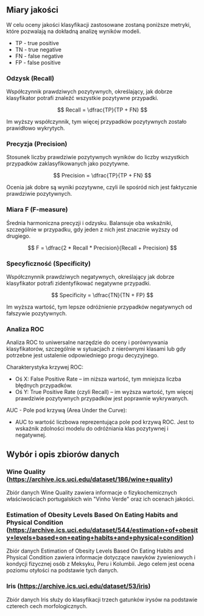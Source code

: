 ## Miary jakości 

W celu oceny jakości klasyfikacji zastosowane zostaną poniższe metryki, które pozwalają na dokładną analizę wyników modeli.

- TP - true positive
- TN - true negative
- FN - false negative
- FP - false positive

### Odzysk (Recall)

Współczynnik prawdziwych pozytywnych, określający, jak dobrze klasyfikator potrafi znaleźć wszystkie pozytywne przypadki.

$$ Recall = \dfrac{TP}{TP + FN} $$

Im wyższy współczynnik, tym więcej przypadków pozytywnych zostało prawidłowo wykrytych.

### Precyzja (Precision)

Stosunek liczby prawdziwie pozytywnych wyników do liczby wszystkich przypadków zaklasyfikowanych jako pozytywne.

$$ Precision = \dfrac{TP}{TP + FN} $$

Ocenia jak dobre są wyniki pozytywne, czyli ile spośród nich jest faktycznie prawdziwie pozytywnych.

### Miara F (F-measure)

Średnia harmoniczna precyzji i odzysku. Balansuje oba wskaźniki, szczególnie w przypadku, gdy jeden z nich jest znacznie wyższy od drugiego.

$$ F = \dfrac{2 * Recall * Precision}{Recall + Precision} $$

### Specyficzność (Specificity)

Współcznynnik prawdziwych negatywnych, określający jak dobrze klasyfikator potrafi zidentyfikować negatywne przypadki.

$$ Specificity = \dfrac{TN}{TN + FP} $$

Im wyższa wartość, tym lepsze odróżnienie przypadków negatywnych od fałszywie pozytywnych.

### Analiza ROC

Analiza ROC to uniwersalne narzędzie do oceny i porównywania klasyfikatorów, szczególnie w sytuacjach z nierównymi klasami lub gdy potrzebne jest ustalenie odpowiedniego progu decyzyjnego.

Charakterystyka krzywej ROC:
- Oś X: False Positive Rate – im niższa wartość, tym mniejsza liczba błędnych przypadków.
- Oś Y: True Positive Rate (czyli Recall) – im wyższa wartość, tym więcej prawdziwie pozytywnych przypadków jest poprawnie wykrywanych.

AUC - Pole pod krzywą (Area Under the Curve):
- AUC to wartość liczbowa reprezentująca pole pod krzywą ROC. Jest to wskaźnik zdolności modelu do odróżniania klas pozytywnej i negatywnej.


## Wybór i opis zbiorów danych

### Wine Quality (https://archive.ics.uci.edu/dataset/186/wine+quality)

Zbiór danych Wine Quality zawiera informacje o fizykochemicznych właściwościach portugalskich win "Vinho Verde" oraz ich ocenach jakości.


### Estimation of Obesity Levels Based On Eating Habits and Physical Condition (https://archive.ics.uci.edu/dataset/544/estimation+of+obesity+levels+based+on+eating+habits+and+physical+condition)

Zbiór danych Estimation of Obesity Levels Based On Eating Habits and Physical Condition zawiera informacje dotyczące nawyków żywieniowych i kondycji fizycznej osób z Meksyku, Peru i Kolumbii. Jego celem jest ocena poziomu otyłości na podstawie tych danych.


### Iris (https://archive.ics.uci.edu/dataset/53/iris)

Zbiór danych Iris służy do klasyfikacji trzech gatunków irysów na podstawie czterech cech morfologicznych.